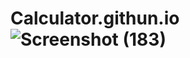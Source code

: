 # Calculator.githun.io![Screenshot (183)](https://user-images.githubusercontent.com/101108751/225553435-1bc5f87e-0e69-466a-90ff-25d54cc59489.png)
